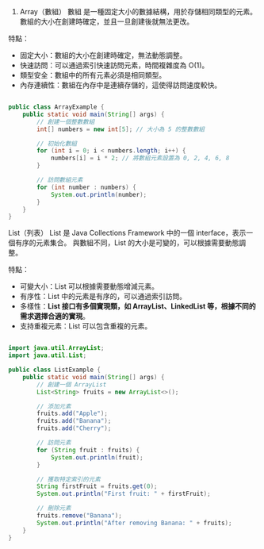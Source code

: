 

1. Array（數組）
數組 是一種固定大小的數據結構，用於存儲相同類型的元素。數組的大小在創建時確定，並且一旦創建後就無法更改。

特點：
- 固定大小：數組的大小在創建時確定，無法動態調整。
- 快速訪問：可以通過索引快速訪問元素，時間複雜度為 O(1)。
- 類型安全：數組中的所有元素必須是相同類型。
- 內存連續性：數組在內存中是連續存儲的，這使得訪問速度較快。

```java

public class ArrayExample {
    public static void main(String[] args) {
        // 創建一個整數數組
        int[] numbers = new int[5]; // 大小為 5 的整數數組

        // 初始化數組
        for (int i = 0; i < numbers.length; i++) {
            numbers[i] = i * 2; // 將數組元素設置為 0, 2, 4, 6, 8
        }

        // 訪問數組元素
        for (int number : numbers) {
            System.out.println(number);
        }
    }
}

```


List（列表）
List 是 Java Collections Framework 中的一個 interface，表示一個有序的元素集合。
與數組不同，List 的大小是可變的，可以根據需要動態調整。

特點：
- 可變大小：List 可以根據需要動態增減元素。
- 有序性：List 中的元素是有序的，可以通過索引訪問。
- 多樣性：**List 接口有多個實現類，如 ArrayList、LinkedList 等，根據不同的需求選擇合適的實現**。
- 支持重複元素：List 可以包含重複的元素。

```java

import java.util.ArrayList;
import java.util.List;

public class ListExample {
    public static void main(String[] args) {
        // 創建一個 ArrayList
        List<String> fruits = new ArrayList<>();

        // 添加元素
        fruits.add("Apple");
        fruits.add("Banana");
        fruits.add("Cherry");

        // 訪問元素
        for (String fruit : fruits) {
            System.out.println(fruit);
        }

        // 獲取特定索引的元素
        String firstFruit = fruits.get(0);
        System.out.println("First fruit: " + firstFruit);

        // 刪除元素
        fruits.remove("Banana");
        System.out.println("After removing Banana: " + fruits);
    }
}

```


